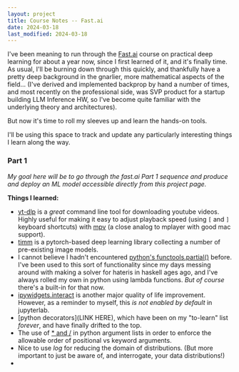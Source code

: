 ```yaml
---
layout: project
title: Course Notes -- Fast.ai
date: 2024-03-18
last_modified: 2024-03-18
---
```


I've been meaning to run through the [Fast.ai](https://course.fast.ai/) course on practical deep learning for about a year now, since I first learned of it, and it's finally time. As usual, I'll be burning down through this quickly, and thankfully have a pretty deep background in the gnarlier, more mathematical aspects of the field... (I've derived and implemented backprop by hand a number of times, and most recently on the professional side, was SVP product for a startup building LLM Inference HW, so I've become quite familiar with the underlying theory and architectures).

But now it's time to roll my sleeves up and learn the hands-on tools.<!--more-->

I'll be using this space to track and update any particularly interesting things I learn along the way.

### Part 1

*My goal here will be to go through the fast.ai Part 1 sequence and produce and deploy an ML model accessible directly from this project page.*

**Things I learned:**
- [yt-dlp](https://github.com/yt-dlp/yt-dlp) is a *great* command line tool for downloading youtube videos. Highly useful for making it easy to adjust playback speed (using `[` and `]` keyboard shortcuts) with [mpv](https://mpv.io/) (a close analog to mplayer with good mac support).
- [timm](https://timm.fast.ai/) is a pytorch-based deep learning library collecting a number of pre-existing image models.
- I cannot believe I hadn't encountered [python's functools.partial()](https://docs.python.org/3/library/functools.html#functools.partial) before. I've been used to this sort of functionality since my days messing around with making a solver for hateris in haskell ages ago, and I've always rolled my own in python using lambda functions. *But of course* there's a built-in for that now.
- [ipywidgets.interact](https://i]pywidgets.readthedocs.io/en/latest/examples/Using%20Interact.html) is another major quality of life improvement. However, as a reminder to myself, this *is not enabled by default* in jupyterlab.
- [python decorators](LINK HERE), which have been on my "to-learn" list *forever*, and have finally drifted to the top.
- The use of [* and /](https://realpython.com/python-asterisk-and-slash-special-parameters/) in python argument lists in order to enforce the allowable order of positional vs keyword arguments.
- Nice to use $log$ for reducing the domain of distributions. (But more important to just be aware of, and interrogate, your data distributions!)
-  